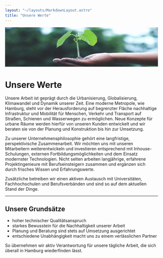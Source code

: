 ```yaml
---
layout: "~/layouts/MarkdownLayout.astro"
title: "Unsere Werte"
---
```


![Unsere Werte](./banner.jpg)

# Unsere Werte

Unsere Arbeit ist geprägt durch die Urbanisierung, Globalisierung, Klimawandel und Dynamik unserer Zeit. Eine moderne Metropole, wie Hamburg, steht vor der Herausforderung auf begrenzter Fläche nachhaltige Infrastruktur und Mobilität für Menschen, Verkehr und Transport auf Straßen, Schienen und Wasserwegen zu ermöglichen. Neue Konzepte für urbane Räume werden hierfür von unseren Kunden entwickelt und wir beraten sie von der Planung und Konstruktion bis hin zur Umsetzung.

Zu unserer Unternehmensphilosophie gehört eine langfristige, perspektivische Zusammenarbeit. Wir möchten uns mit unseren Mitarbeitern weiterentwickeln und investieren entsprechend mit Inhouse-Schulungen, externen Fortbildungsmöglichkeiten und dem Einsatz modernster Technologien. Nicht selten arbeiten langjährige, erfahrene Projektingenieure mit Berufseinsteigern zusammen und ergänzen sich durch frisches Wissen und Erfahrungswerte.

Zusätzliche betreiben wir einen aktiven Austausch mit Universitäten, Fachhochschulen und Berufsverbänden und sind so auf dem aktuellen Stand der Dinge.

---

## Unsere Grundsätze

- hoher technischer Qualitätsanspruch
- starkes Bewusstein für die Nachhaltigkeit unserer Arbeit
- Planung und Beratung sind stets auf Umsetzung ausgerichtet
- entschiedene Unabhängigkeit macht uns zu einem verlässlichen Partner

So übernehmen wir aktiv Verantwortung für unsere tägliche Arbeit, die sich überall in Hamburg wiederfinden lässt.
